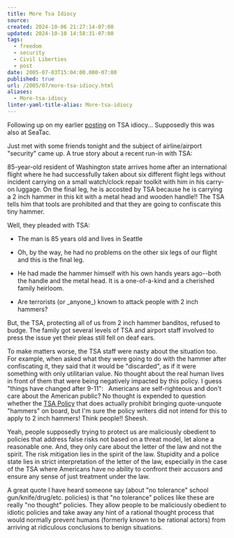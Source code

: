 ```yaml
---
title: More Tsa Idiocy
source: 
created: 2024-10-06 21:27:14-07:00
updated: 2024-10-10 14:58:31-07:00
tags:
  - freedom
  - security
  - Civil Liberties
  - post
date: 2005-07-03T15:04:00.000-07:00
published: true
url: /2005/07/more-tsa-idiocy.html
aliases:
  - More-tsa-idiocy
linter-yaml-title-alias: More-tsa-idiocy
---
```



Following up on my earlier [posting](http://juxtaposition.axley.net/archives/000262.html) on TSA idiocy... Supposedly this was also at SeaTac.  
  
Just met with some friends tonight and the subject of airline/airport "security" came up. A true story about a recent run-in with TSA:  
  
85-year-old resident of Washington state arrives home after an international flight where he had successfully taken about six different flight legs without incident carrying on a small watch/clock repair toolkit with him in his carry-on luggage. On the final leg, he is accosted by TSA because he is carrying a 2 inch hammer in this kit with a metal head and wooden handle!! The TSA tells him that tools are prohibited and that they are going to confiscate this tiny hammer.  
  
Well, they pleaded with TSA:  
  

  
*   The man is 85 years old and lives in Seattle
  
*   Oh, by the way, he had no problems on the other six legs of our flight and this is the final leg.
  
*   He had made the hammer himself with his own hands years ago--both the handle and the metal head. It is a one-of-a-kind and a cherished family heirloom.
  
*   Are terrorists (or \_anyone\_) known to attack people with 2 inch hammers?
  

  
  
But, the TSA, protecting all of us from 2 inch hammer banditos, refused to budge. The family got several levels of TSA and airport staff involved to press the issue yet their pleas still fell on deaf ears.  
  
To make matters worse, the TSA staff were nasty about the situation too. For example, when asked what they were going to do with the hammer after confiscating it, they said that it would be "discarded", as if it were something with only utilitarian value. No thought about the real human lives in front of them that were being negatively impacted by this policy. I guess "things have changed after 9-11":   Americans are self-righteous and don't care about the American public? No thought is expended to question whether the [TSA Policy](http://www.tsa.gov/public/interweb/assetlibrary/Permitted_Prohibited_5_16_2005_v3.pdf) that does actually prohibit bringing quote-unquote "hammers" on board, but I'm sure the policy writers did not intend for this to apply to 2 inch hammers! Think people!! Sheesh.  
  
Yeah, people supposedly trying to protect us are maliciously obedient to policies that address false risks not based on a threat model, let alone a reasonable one. And, they only care about the letter of the law and not the spirit. The risk mitigation lies in the spirit of the law. Stupidity and a police state lies in strict interpretation of the letter of the law, especially in the case of the TSA where Americans have no ability to confront their accusors and ensure any sense of just treatment under the law.  
  
A great quote I have heard someone say (about "no tolerance" school gun/knife/drug/etc. policies) is that "no tolerance" polices like these are really "no thought" policies. They allow people to be maliciously obedient to idiotic policies and take away any hint of a rational thought process that would normally prevent humans (formerly known to be rational actors) from arriving at ridiculous conclusions to benign situations.